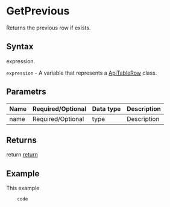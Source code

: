 # GetPrevious

Returns the previous row if exists.

## Syntax

expression.

`expression` - A variable that represents a [ApiTableRow](../ApiTableRow.md) class.

## Parametrs

| **Name** | **Required/Optional** | **Data type** | **Description** |
| ------------- | ------------- | ------------- | ------------- |
| name | Required/Optional | type | Description |

## Returns

return
[return](todo_link)

## Example

This example

```javascript
	code
```